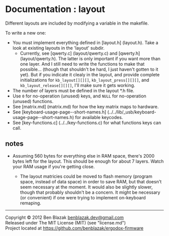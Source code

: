 # Documentation : layout

Different layouts are included by modifying a variable in the makefile.

To write a new one:
* You must implement everything defined in [layout.h] (layout.h).  Take a look
  at existing layouts in the 'layout' subdir.
    * Currently, see [qwerty.c] (layout/qwerty.c) and [qwerty.h]
      (layout/qwerty.h).  The latter is only important if you want more than
      one layer.  And I still need to write the functions to make that
      possible... (though that shouldn't be hard, I just haven't gotten to it
      yet).  But if you indicate it clealy in the layout, and provide complete
      initializations for `kb_layout[][][]`, `kb_layout_press[][][]`, and
      `kb_layout_release[][][]`, I'll make sure it gets working.
* The number of layers must be defined in the layout *.h file.
* Use `0` for no-operation (unused) keys, and `NULL` for no-operation (unused)
  functions.
* See [matrix.md] (matrix.md) for how the key matrix maps to hardware.
* See [keyboard-usage-page--short-names.h]
  (../../lib/_usb/keyboard-usage-page--short-names.h) for available keycodes.
* See [key-functions.c] (../../key-functions.c) for what functions keys can
  call.


## notes

* Assuming 560 bytes for everything else in RAM space, there's 2000 bytes left
  for the layout.  This should be enough for about 7 layers.  Watch your RAM
  usage if you're getting close.

    * The layout matricies could be moved to flash memory (program space,
      instead of data space) in order to save RAM, but that doesn't seem
      necessary at the moment.  It would also be slightly slower, though that
      probably shouldn't be a concern.  It might be necessary (or convenient)
      if one were trying to implement on-keyboard remaping.


-------------------------------------------------------------------------------

Copyright &copy; 2012 Ben Blazak <benblazak.dev@gmail.com>  
Released under The MIT License (MIT) (see "license.md")  
Project located at <https://github.com/benblazak/ergodox-firmware>

